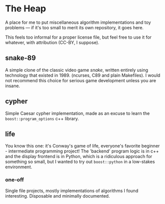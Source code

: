# The Heap
A place for me to put miscellaneous algorithm implementations and toy problems — if it's too small to merit its own repository, it goes here. 

This feels too informal for a proper license file, but feel free to use it for whatever, with attribution (CC-BY, I suppose). 

## snake-89
A simple clone of the classic video game *snake*, written entirely using technology that existed in 1989. (ncurses, C89 and plain Makefiles). I would not recommend this choice for serious game development unless you are insane.

## cypher
Simple Caesar cypher implementation, made as an excuse to learn the `boost::program_options` c++ library. 

## life
You know this one: it's Conway's game of life, everyone's favorite beginner - intermediate programming project! The 'backend' program logic is in c++ and the display frontend is in Python, which is a ridiculous approach for something so small, but I wanted to try out `boost::python` in a low-stakes environment. 

### one-off
Single file projects, mostly implementations of algorithms I found interesting. Disposable and minimally documented.
